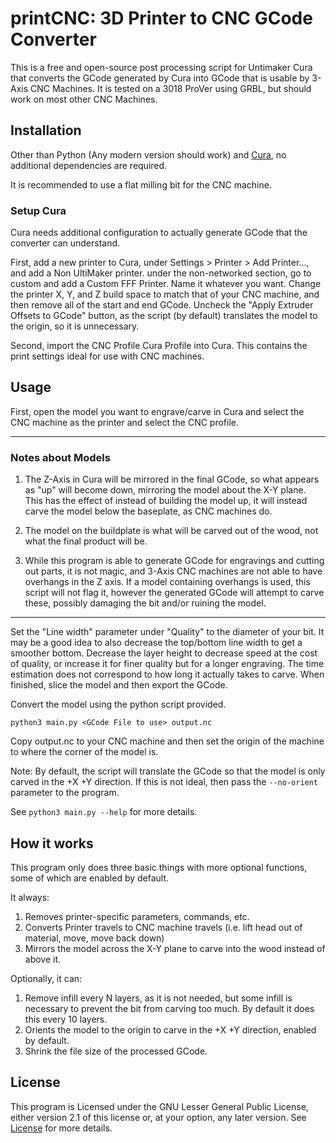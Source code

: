 # printCNC: 3D Printer to CNC GCode Converter

This is a free and open-source post processing script for Untimaker Cura that converts the GCode generated by Cura into GCode that is usable by 3-Axis CNC Machines. It is tested on a 3018 ProVer using GRBL, but should work on most other CNC Machines.

## Installation

Other than Python (Any modern version should work) and [Cura](https://ultimaker.com/software/ultimaker-cura/), no additional dependencies are required.

It is recommended to use a flat milling bit for the CNC machine.

### Setup Cura

Cura needs additional configuration to actually generate GCode that the converter can understand.

First, add a new printer to Cura, under Settings > Printer > Add Printer..., and add a Non UltiMaker printer. under the non-networked section, go to custom and add a Custom FFF Printer. Name it whatever you want. Change the printer X, Y, and Z build space to match that of your CNC machine, and then remove all of the start and end GCode. Uncheck the "Apply Extruder Offsets to GCode" button, as the script (by default) translates the model to the origin, so it is unnecessary.

Second, import the CNC Profile Cura Profile into Cura. This contains the print settings ideal for use with CNC machines.

## Usage

First, open the model you want to engrave/carve in Cura and select the CNC machine as the printer and select the CNC profile.

---

### Notes about Models

1. The Z-Axis in Cura will be mirrored in the final GCode, so what appears as "up" will become down, mirroring the model about the X-Y plane. This has the effect of instead of building the model up, it will instead carve the model below the baseplate, as CNC machines do.

2. The model on the buildplate is what will be carved out of the wood, not what the final product will be.

3. While this program is able to generate GCode for engravings and cutting out parts, it is not magic, and 3-Axis CNC machines are not able to have overhangs in the Z axis. If a model containing overhangs is used, this script will not flag it, however the generated GCode will attempt to carve these, possibly damaging the bit and/or ruining the model.

---

Set the "Line width" parameter under "Quality" to the diameter of your bit. It may be a good idea to also decrease the top/bottom line width to get a smoother bottom. Decrease the layer height to decrease speed at the cost of quality, or increase it for finer quality but for a longer engraving. The time estimation does not correspond to how long it actually takes to carve. When finished, slice the model and then export the GCode.

Convert the model using the python script provided.

	python3 main.py <GCode File to use> output.nc

Copy output.nc to your CNC machine and then set the origin of the machine to where the corner of the model is.

Note: By default, the script will translate the GCode so that the model is only carved in the +X +Y direction. If this is not ideal, then pass the ```--no-orient``` parameter to the program.

See ```python3 main.py --help``` for more details.

## How it works

This program only does three basic things with more optional functions, some of which are enabled by default.

It always:

1. Removes printer-specific parameters, commands, etc.
2. Converts Printer travels to CNC machine travels (i.e. lift head out of material, move, move back down)
3. Mirrors the model across the X-Y plane to carve into the wood instead of above it.

Optionally, it can:

1. Remove infill every N layers, as it is not needed, but some infill is necessary to prevent the bit from carving too much. By default it does this every 10 layers.
2. Orients the model to the origin to carve in the +X +Y direction, enabled by default.
3. Shrink the file size of the processed GCode.

## License

This program is Licensed under the GNU Lesser General Public License, either version 2.1 of this license or, at your option, any later version. See [License](LICENSE) for more details.